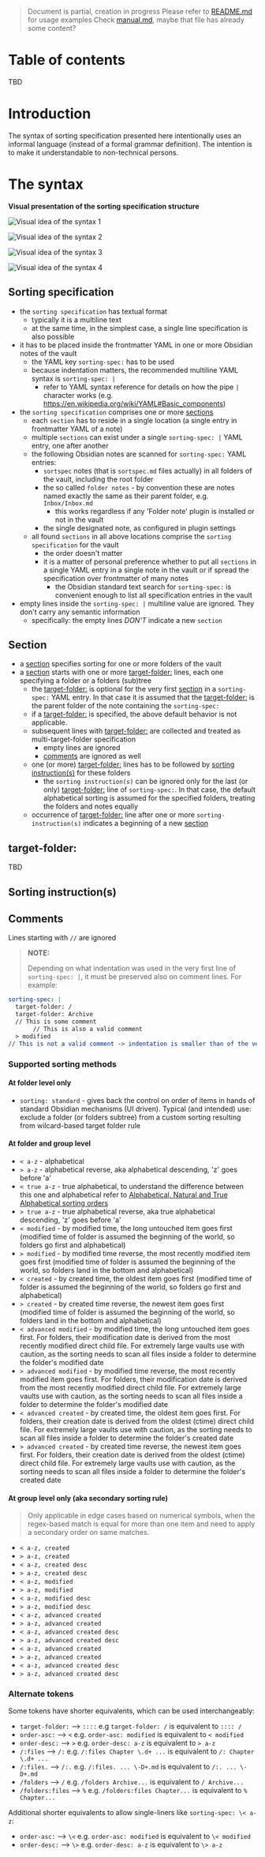 > Document is partial, creation in progress
> Please refer to [README.md](../README.md) for usage examples
> Check [manual.md](./manual.md), maybe that file has already some content?

# Table of contents

TBD

# Introduction

The syntax of sorting specification presented here intentionally uses an informal language (instead of a formal grammar definition).
The intention is to make it understandable to non-technical persons.

# The syntax

**Visual presentation of the sorting specification structure**

![Visual idea of the syntax 1](./svg/syntax-1.svg)

![Visual idea of the syntax 2](./svg/syntax-2.svg)

![Visual idea of the syntax 3](./svg/syntax-3.svg)

![Visual idea of the syntax 4](./svg/syntax-4.svg)

## Sorting specification

- the `sorting specification` has textual format
  - typically it is a multiline text 
  - at the same time, in the simplest case, a single line specification is also possible
- it has to be placed inside the frontmatter YAML in one or more Obsidian notes of the vault
  - the YAML key `sorting-spec:` has to be used
  - because indentation matters, the recommended multiline YAML syntax is `sorting-spec: |`
    - refer to YAML syntax reference for details on how the pipe `|` character works (e.g. https://en.wikipedia.org/wiki/YAML#Basic_components)
- the `sorting specification` comprises one or more [sections](#Section)
  - each `section` has to reside in a single location (a single entry in frontmatter YAML of a note)
  - multiple `sections` can exist under a single `sorting-spec: |` YAML entry, one after another
  - the following Obsidian notes are scanned for `sorting-spec:` YAML entries:
    - `sortspec` notes (that is `sortspec.md` files actually) in all folders of the vault, including the root folder
    - the so called `folder notes` - by convention these are notes named exactly the same as their parent folder, e.g. `Inbox/Inbox.md`
      - this works regardless if any 'Folder note' plugin is installed or not in the vault
    - the single designated note, as configured in plugin settings
  - all found `sections` in all above locations comprise the `sorting specification` for the vault
    - the order doesn't matter
    - it is a matter of personal preference whether to put all `sections` in a single YAML entry in a single note in the vault or if spread the specification over frontmatter of many notes
      - the Obsidian standard text search for `sorting-spec:` is convenient enough to list all specification entries in the vault
- empty lines inside the `sorting-spec: |` multiline value are ignored. They don't carry any semantic information
  - specifically: the empty lines _DON'T_ indicate a new `section`

## Section

- a [section](#Section) specifies sorting for one or more folders of the vault
- a [section](#Section) starts with one or more [target-folder:](#target-folder) lines, each one specifying a folder or a folders (sub)tree
	- the [target-folder:](#target-folder) is optional for the very first [section](#Section) in a `sorting-spec:` YAML entry.
	  In that case it is assumed that the [target-folder:](#target-folder) is the parent folder of the note containing the `sorting-spec:`
	- if a [target-folder:](#target-folder) is specified, the above default behavior is not applicable.
	- subsequent lines with [target-folder:](#target-folder) are collected and treated as multi-target-folder specification
		- empty lines are ignored
		- [comments](#Comments) are ignored as well
	- one (or more) [target-folder:](#target-folder) lines has to be followed by [sorting instruction(s)](#sorting-instructions) for these folders
		- the `sorting instruction(s)` can be ignored only for the last (or only) [target-folder:](#target-folder) line of `sorting-spec:`.
		  In that case, the default alphabetical sorting is assumed for the specified folders, treating the folders and notes equally
	- occurrence of [target-folder:](#target-folder) line after one or more `sorting-instruction(s)` indicates a beginning of a new [section](#Section)

## target-folder:

TBD

## Sorting instruction(s)

## Comments

Lines starting with `//` are ignored
> **NOTE:**
> 
> Depending on what indentation was used in the very first line of `sorting-spec: |`, it must be preserved also on comment lines.
  For example:
  ```yaml
  sorting-spec: |
    target-folder: /
    target-folder: Archive
    // This is some comment
	     // This is also a valid comment
    > modified
  // This is not a valid comment -> indentation is smaller than of the very first line of sorting-spec:    
  ```


### Supported sorting methods

#### At folder level only

- `sorting: standard` - gives back the control on order of items in hands of standard Obsidian mechanisms (UI driven).
 Typical (and intended) use: exclude a folder (or folders subtree) from a custom sorting resulting from wilcard-based target folder rule 

#### At folder and group level

- `< a-z` - alphabetical
- `> a-z` - alphabetical reverse, aka alphabetical descending, 'z' goes before 'a'
- `< true a-z` - true alphabetical, to understand the difference between this one and alphabetical refer to [Alphabetical, Natural and True Alphabetical sorting orders](../README.md#alphabetical-natural-and-true-alphabetical-sorting-orders)
- `> true a-z` - true alphabetical reverse, aka true alphabetical descending, 'z' goes before 'a'
- `< modified` - by modified time, the long untouched item goes first (modified time of folder is assumed the beginning of the world, so folders go first and alphabetical)
- `> modified` - by modified time reverse, the most recently modified item goes first (modified time of folder is assumed the beginning of the world, so folders land in the bottom and alphabetical)
- `< created` - by created time, the oldest item goes first (modified time of folder is assumed the beginning of the world, so folders go first and alphabetical) 
- `> created` - by created time reverse, the newest item goes first (modified time of folder is assumed the beginning of the world, so folders land in the bottom and alphabetical)
- `< advanced modified` - by modified time, the long untouched item goes first. For folders, their modification date is derived from the most recently modified direct child file.
 For extremely large vaults use with caution, as the sorting needs to scan all files inside a folder to determine the folder's modified date
- `> advanced modified` - by modified time reverse, the most recently modified item goes first. For folders, their modification date is derived from the most recently modified direct child file.
 For extremely large vaults use with caution, as the sorting needs to scan all files inside a folder to determine the folder's modified date
- `< advanced created` - by created time, the oldest item goes first. For folders, their creation date is derived from the oldest (ctime) direct child file.
 For extremely large vaults use with caution, as the sorting needs to scan all files inside a folder to determine the folder's created date
- `> advanced created` - by created time reverse, the newest item goes first. For folders, their creation date is derived from the oldest (ctime) direct child file.
 For extremely large vaults use with caution, as the sorting needs to scan all files inside a folder to determine the folder's created date

#### At group level only (aka secondary sorting rule)

> Only applicable in edge cases based on numerical symbols, when the regex-based match is equal for more than one item
 and need to apply a secondary order on same matches.

- `< a-z, created`
- `> a-z, created`
- `< a-z, created desc`
- `> a-z, created desc`
- `< a-z, modified`
- `> a-z, modified`
- `< a-z, modified desc`
- `> a-z, modified desc`
- `< a-z, advanced created`
- `> a-z, advanced created`
- `< a-z, advanced created desc`
- `> a-z, advanced created desc`
- `< a-z, advanced created`
- `> a-z, advanced created`
- `< a-z, advanced created desc`
- `> a-z, advanced created desc`

### Alternate tokens

Some tokens have shorter equivalents, which can be used interchangeably:

- `target-folder:` --> `::::` e.g `target-folder: /` is equivalent to `:::: /`
- `order-asc:` --> `<` e.g. `order-asc: modified` is equivalent to `< modified`
- `order-desc:` --> `>` e.g. `order-desc: a-z` is equivalent to `> a-z`
- `/:files` --> `/:` e.g. `/:files Chapter \.d+ ...` is equivalent to `/: Chapter \.d+ ...`
- `/:files.` --> `/:.` e.g. `/:files. ... \-D+.md` is equivalent to `/:. ... \-D+.md`
- `/folders` --> `/` e.g. `/folders Archive...` is equivalent to `/ Archive...`
- `/folders:files` --> `%` e.g. `/folders:files Chapter...` is equivalent to `% Chapter...`

Additional shorter equivalents to allow single-liners like `sorting-spec: \< a-z`:
- `order-asc:` --> `\<` e.g. `order-asc: modified` is equivalent to `\< modified`
- `order-desc:` --> `\>` e.g. `order-desc: a-z` is equivalent to `\> a-z`
